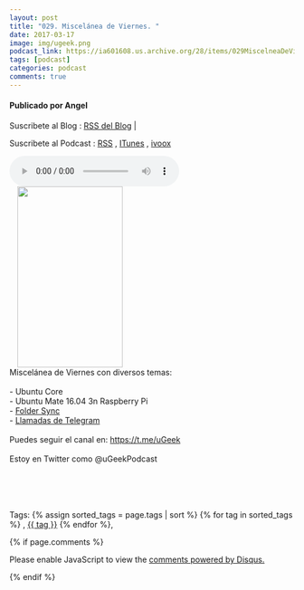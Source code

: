 ```yaml
---
layout: post
title: "029. Miscelánea de Viernes. "
date: 2017-03-17
image: img/ugeek.png
podcast_link: https://ia601608.us.archive.org/28/items/029MiscelneaDeViernes/%23029%20Miscel%C3%A1nea%20de%20viernes.mp3
tags: [podcast]
categories: podcast
comments: true
---
```

#### Publicado por Angel

Suscribete al Blog :  [RSS del Blog](http://feeds.feedburner.com/uGeekBlog) |

Suscribete al Podcast :  [RSS](http://feeds.feedburner.com/ugeek) , [ITunes](https://itunes.apple.com/us/podcast/ugeek/id1201421866?mt=2) , [ivoox](https://www.ivoox.com/podcast-ugeek_sq_f1383493_1.html)

<audio controls>
  <source src="https://ia601608.us.archive.org/28/items/029MiscelneaDeViernes/%23029%20Miscel%C3%A1nea%20de%20viernes.mp3" type="audio/mpeg">
Your browser does not support the audio element.
</audio>
<!-- ---------------------------------------------------Pon aquí el audio-------------------------------------------------------- -->


<div class="separator" style="clear: both; text-align: left;"><a href="https://2.bp.blogspot.com/-PDMVHuX2Szw/WMv4ng2HAVI/AAAAAAAAA1A/EGLhlx53GdI3lZTocuH-lyn3ZeF4VqITwCLcB/s1600/photo_2017-03-17_15-53-54.jpg" imageanchor="1" style="margin-left: 1em; margin-right: 1em;"><img border="0" height="320" src="https://2.bp.blogspot.com/-PDMVHuX2Szw/WMv4ng2HAVI/AAAAAAAAA1A/EGLhlx53GdI3lZTocuH-lyn3ZeF4VqITwCLcB/s320/photo_2017-03-17_15-53-54.jpg" width="186" /></a></div>Miscelánea de Viernes con diversos temas:<br /><br />- Ubuntu Core<br />- Ubuntu Mate 16.04 3n Raspberry Pi<br />- <a href="https://play.google.com/store/apps/details?id=dk.tacit.android.foldersync.full&amp;hl=es">Folder Sync</a><br />- <a href="https://t.me/uGeek/43">Llamadas de Telegram</a><br /><br />Puedes seguir el canal en: <a href="https://t.me/uGeek">https://t.me/uGeek</a><br /><br />Estoy en Twitter como <complete id="goog_458468660">@uGeekPodcast</complete><br /><br /><br /><br /><br />



<!-- TAGS Y COMENTARIOS -->

Tags: {% assign sorted_tags = page.tags | sort %} {% for tag in sorted_tags %} , <span class="tag"><a href="/search#{{ tag }}">{{ tag }}</a></span> {% endfor %},



{% if page.comments %}
<div id="disqus_thread"></div>
<script>

/**
*  RECOMMENDED CONFIGURATION VARIABLES: EDIT AND UNCOMMENT THE SECTION BELOW TO INSERT DYNAMIC VALUES FROM YOUR PLATFORM OR CMS.
*  LEARN WHY DEFINING THESE VARIABLES IS IMPORTANT: https://disqus.com/admin/universalcode/#configuration-variables*/
/*
var disqus_config = function () {
this.page.url = PAGE_URL;  // Replace PAGE_URL with your page's canonical URL variable
this.page.identifier = PAGE_IDENTIFIER; // Replace PAGE_IDENTIFIER with your page's unique identifier variable
};
*/
(function() { // DON'T EDIT BELOW THIS LINE
var d = document, s = d.createElement('script');
s.src = 'https://https-angelbcn-github-io-ugeek.disqus.com/embed.js';
s.setAttribute('data-timestamp', +new Date());
(d.head || d.body).appendChild(s);
})();
</script>
<noscript>Please enable JavaScript to view the <a href="https://disqus.com/?ref_noscript">comments powered by Disqus.</a></noscript>


{% endif %}
